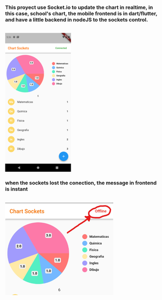 
<h3>This proyect use Socket.io to update the chart in realtime, in this case, school's chart, the mobile frontend is in dart/flutter, and have a little backend in nodeJS to the sockets control.</h3>

<br> <img height= "450"  src= "https://github.com/osvaneal93/socket_chart_flutter/blob/main/screenshots/Screenshot_1665423384.png"/> <br>
 <h3> when the sockets lost the conection, the message in frontend is instant</h3>
<br> <img height= "300"  src= "https://github.com/osvaneal93/socket_chart_flutter/blob/main/screenshots/offline.jpg"/> <br>
